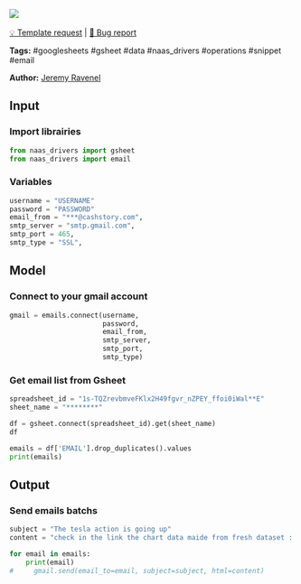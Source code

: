 <a href="https://app.naas.ai/user-redirect/naas/downloader?url=https://raw.githubusercontent.com/jupyter-naas/awesome-notebooks/master/Google%20Sheets/Google_Sheets_Send_emails_from_sheet.ipynb" target="_parent"><img src="https://naasai-public.s3.eu-west-3.amazonaws.com/open_in_naas.svg"/></a><br><br><a href="https://github.com/jupyter-naas/awesome-notebooks/issues/new?assignees=&labels=&template=template-request.md&title=Tool+-+Action+of+the+notebook+">💡 Template request</a> | <a href="https://github.com/jupyter-naas/awesome-notebooks/issues/new?assignees=&labels=&template=bug_report.md&title=">🚨 Bug report</a>

**Tags:** #googlesheets #gsheet #data #naas_drivers #operations #snippet #email

**Author:** [Jeremy Ravenel](https://www.linkedin.com/in/ACoAAAJHE7sB5OxuKHuzguZ9L6lfDHqw--cdnJg/)

## Input

### Import librairies


```python
from naas_drivers import gsheet
from naas_drivers import email
```

### Variables


```python
username = "USERNAME"
password = "PASSWORD"
email_from = "***@cashstory.com",
smtp_server = "smtp.gmail.com",
smtp_port = 465,
smtp_type = "SSL",
```

## Model

### Connect to your gmail account


```python
gmail = emails.connect(username,
                       password,
                       email_from,
                       smtp_server,
                       smtp_port,
                       smtp_type)
```

### Get email list from Gsheet


```python
spreadsheet_id = "1s-TQZrevbmveFKlx2H49fgvr_nZPEY_ffoi0iWal**E"
sheet_name = "********"

df = gsheet.connect(spreadsheet_id).get(sheet_name)
df
```


```python
emails = df['EMAIL'].drop_duplicates().values
print(emails)
```

## Output

### Send emails batchs


```python
subject = "The tesla action is going up"
content = "check in the link the chart data maide from fresh dataset : [LINK]"

for email in emails:
    print(email)
#     gmail.send(email_to=email, subject=subject, html=content)
```
